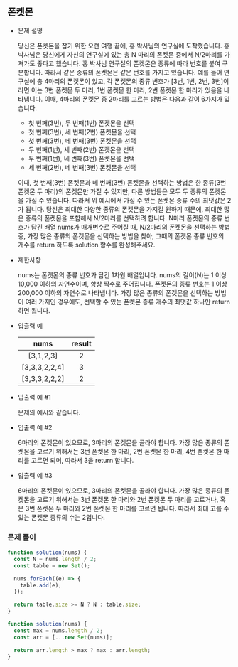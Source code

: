 ## 폰켓몬

- 문제 설명

  당신은 폰켓몬을 잡기 위한 오랜 여행 끝에, 홍 박사님의 연구실에 도착했습니다. 홍 박사님은 당신에게 자신의 연구실에 있는 총 N 마리의 폰켓몬 중에서 N/2마리를 가져가도 좋다고 했습니다.
  홍 박사님 연구실의 폰켓몬은 종류에 따라 번호를 붙여 구분합니다. 따라서 같은 종류의 폰켓몬은 같은 번호를 가지고 있습니다. 예를 들어 연구실에 총 4마리의 폰켓몬이 있고, 각 폰켓몬의 종류 번호가 [3번, 1번, 2번, 3번]이라면 이는 3번 폰켓몬 두 마리, 1번 폰켓몬 한 마리, 2번 폰켓몬 한 마리가 있음을 나타냅니다. 이때, 4마리의 폰켓몬 중 2마리를 고르는 방법은 다음과 같이 6가지가 있습니다.

  - 첫 번째(3번), 두 번째(1번) 폰켓몬을 선택
  - 첫 번째(3번), 세 번째(2번) 폰켓몬을 선택
  - 첫 번째(3번), 네 번째(3번) 폰켓몬을 선택
  - 두 번째(1번), 세 번째(2번) 폰켓몬을 선택
  - 두 번째(1번), 네 번째(3번) 폰켓몬을 선택
  - 세 번째(2번), 네 번째(3번) 폰켓몬을 선택

  이때, 첫 번째(3번) 폰켓몬과 네 번째(3번) 폰켓몬을 선택하는 방법은 한 종류(3번 폰켓몬 두 마리)의 폰켓몬만 가질 수 있지만, 다른 방법들은 모두 두 종류의 폰켓몬을 가질 수 있습니다. 따라서 위 예시에서 가질 수 있는 폰켓몬 종류 수의 최댓값은 2가 됩니다.
  당신은 최대한 다양한 종류의 폰켓몬을 가지길 원하기 때문에, 최대한 많은 종류의 폰켓몬을 포함해서 N/2마리를 선택하려 합니다. N마리 폰켓몬의 종류 번호가 담긴 배열 nums가 매개변수로 주어질 때, N/2마리의 폰켓몬을 선택하는 방법 중, 가장 많은 종류의 폰켓몬을 선택하는 방법을 찾아, 그때의 폰켓몬 종류 번호의 개수를 return 하도록 solution 함수를 완성해주세요.

- 제한사항

  nums는 폰켓몬의 종류 번호가 담긴 1차원 배열입니다.
  nums의 길이(N)는 1 이상 10,000 이하의 자연수이며, 항상 짝수로 주어집니다.
  폰켓몬의 종류 번호는 1 이상 200,000 이하의 자연수로 나타냅니다.
  가장 많은 종류의 폰켓몬을 선택하는 방법이 여러 가지인 경우에도, 선택할 수 있는 폰켓몬 종류 개수의 최댓값 하나만 return 하면 됩니다.

- 입출력 예

  |     nums      | result |
  | :-----------: | :----: |
  |   [3,1,2,3]   |   2    |
  | [3,3,3,2,2,4] |   3    |
  | [3,3,3,2,2,2] |   2    |

- 입출력 예 #1

  문제의 예시와 같습니다.

- 입출력 예 #2

  6마리의 폰켓몬이 있으므로, 3마리의 폰켓몬을 골라야 합니다.
  가장 많은 종류의 폰켓몬을 고르기 위해서는 3번 폰켓몬 한 마리, 2번 폰켓몬 한 마리, 4번 폰켓몬 한 마리를 고르면 되며, 따라서 3을 return 합니다.

- 입출력 예 #3

  6마리의 폰켓몬이 있으므로, 3마리의 폰켓몬을 골라야 합니다.
  가장 많은 종류의 폰켓몬을 고르기 위해서는 3번 폰켓몬 한 마리와 2번 폰켓몬 두 마리를 고르거나, 혹은 3번 폰켓몬 두 마리와 2번 폰켓몬 한 마리를 고르면 됩니다. 따라서 최대 고를 수 있는 폰켓몬 종류의 수는 2입니다.

### 문제 풀이

```jsx
function solution(nums) {
  const N = nums.length / 2;
  const table = new Set();

  nums.forEach((e) => {
    table.add(e);
  });

  return table.size >= N ? N : table.size;
}
```

```jsx
function solution(nums) {
  const max = nums.length / 2;
  const arr = [...new Set(nums)];

  return arr.length > max ? max : arr.length;
}
```
